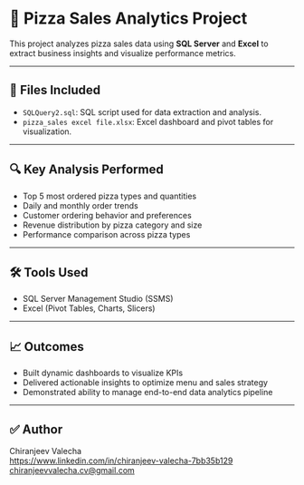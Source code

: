 # 🍕 Pizza Sales Analytics Project

This project analyzes pizza sales data using **SQL Server** and **Excel** to extract business insights and visualize performance metrics.

---

## 📂 Files Included

- `SQLQuery2.sql`: SQL script used for data extraction and analysis.
- `pizza_sales excel file.xlsx`: Excel dashboard and pivot tables for visualization.

---

## 🔍 Key Analysis Performed

- Top 5 most ordered pizza types and quantities
- Daily and monthly order trends
- Customer ordering behavior and preferences
- Revenue distribution by pizza category and size
- Performance comparison across pizza types

---

## 🛠 Tools Used

- SQL Server Management Studio (SSMS)
- Excel (Pivot Tables, Charts, Slicers)

---

## 📈 Outcomes

- Built dynamic dashboards to visualize KPIs
- Delivered actionable insights to optimize menu and sales strategy
- Demonstrated ability to manage end-to-end data analytics pipeline

---

## ✅ Author

Chiranjeev Valecha  
https://www.linkedin.com/in/chiranjeev-valecha-7bb35b129  
chiranjeevvalecha.cv@gmail.com
